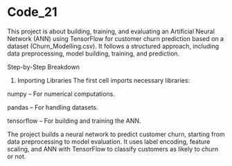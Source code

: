 # Code_21
This project is about building, training, and evaluating an Artificial Neural Network (ANN) using TensorFlow for customer churn prediction based on a dataset (Churn_Modelling.csv). It follows a structured approach, including data preprocessing, model building, training, and prediction.


Step-by-Step Breakdown
1. Importing Libraries
The first cell imports necessary libraries:

numpy – For numerical computations.

pandas – For handling datasets.

tensorflow – For building and training the ANN.

The project builds a neural network to predict customer churn, starting from data preprocessing to model evaluation. It uses label encoding, feature scaling, and ANN with TensorFlow to classify customers as likely to churn or not.
